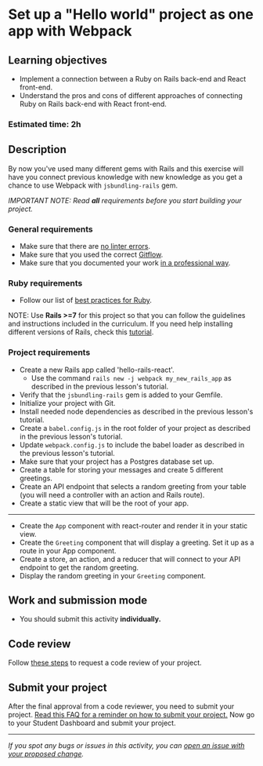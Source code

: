 # Set up a "Hello world" project as one app with Webpack

## Learning objectives
- Implement a connection between a Ruby on Rails back-end and React front-end.
- Understand the pros and cons of different approaches of connecting Ruby on Rails back-end with React front-end.

### Estimated time: 2h



## Description

By now you've used many different gems with Rails and this exercise will have you connect previous knowledge with new knowledge as you get a chance to use Webpack with `jsbundling-rails` gem. 


*IMPORTANT NOTE: Read **all** requirements before you start building your project.*


### General requirements

- Make sure that there are [no linter errors](https://github.com/microverseinc/linters-config).
- Make sure that you used the correct [Gitflow](https://github.com/microverseinc/curriculum-transversal-skills/blob/main/git-github/articles/gitflow.md).
- Make sure that you documented your work [in a professional way](https://github.com/microverseinc/curriculum-transversal-skills/blob/main/documentation/articles/professional_repo_rules.md).

### Ruby requirements
- Follow our list of [best practices for Ruby](https://github.com/microverseinc/curriculum-ruby/blob/main/articles/ruby_best_practices.md).

NOTE: Use **Rails >=7** for this project so that you can follow the guidelines and instructions included in the curriculum. If you need help installing different versions of Rails, check this [tutorial](https://github.com/sinansevgi/reviewer-experiments/blob/main/specific_rails.md). 

### Project requirements

 - Create a new Rails app called 'hello-rails-react'.
      - Use the command `rails new -j webpack my_new_rails_app` as described in the previous lesson's tutorial.
 - Verify that the `jsbundling-rails` gem is added to your Gemfile.
 - Initialize your project with Git.
 - Install needed node dependencies as described in the previous lesson's tutorial.
 - Create a `babel.config.js` in the root folder of your project as described in the previous lesson's tutorial.
 - Update `webpack.config.js` to include the babel loader as described in the previous lesson's tutorial.
 - Make sure that your project has a Postgres database set up. 
 - Create a table for storing your messages and create 5 different greetings. 
 - Create an API endpoint that selects a random greeting from your table (you will need a controller with an action and Rails route).
 - Create a static view that will be the root of your app.


---------

- Create the `App` component with react-router and render it in your static view.
- Create the `Greeting` component that will display a greeting. Set it up as a route in your App component.
- Create a store, an action, and a reducer that will connect to your API endpoint to get the random greeting.
- Display the random greeting in your `Greeting` component.

## Work and submission mode

- You should submit this activity **individually.**


## Code review

Follow [these steps](https://github.com/microverseinc/curriculum-transversal-skills/blob/main/code-review/articles/how_to_ask_for_a_code_review.md) to request a code review of your project.

## Submit your project

After the final approval from a code reviewer, you need to submit your project.
[Read this FAQ for a reminder on how to submit your project.](https://microverse.zendesk.com/hc/en-us/articles/360061344234)
Now go to your Student Dashboard and submit your project.


------

_If you spot any bugs or issues in this activity, you can [open an issue with your proposed change](https://github.com/microverseinc/curriculum-transversal-skills/blob/main/git-github/articles/open_issue.md)._
